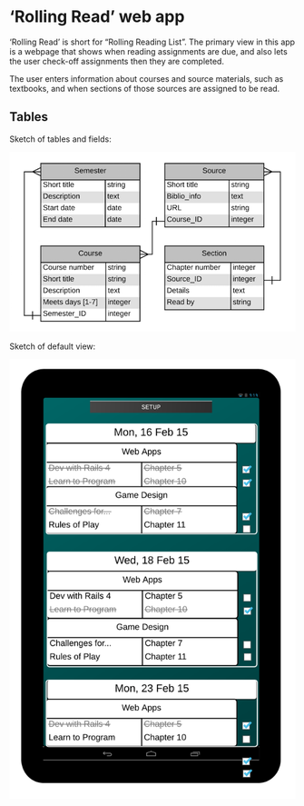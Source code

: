 # &lsquo;Rolling Read&rsquo; web app

&lsquo;Rolling Read&rsquo; is short for &ldquo;Rolling Reading List&rdquo;.  The primary view in this app is a webpage that shows when reading assignments are due, and also lets the user check-off assignments then they are completed.

The user enters information about courses and source materials, such as textbooks, and when sections of those sources are assigned to be read.

## Tables

Sketch of tables and fields:

![Tables sketch](img/rollingread-tables.png)

Sketch of default view:

![Default view](img/rollingread-default-view.png)




